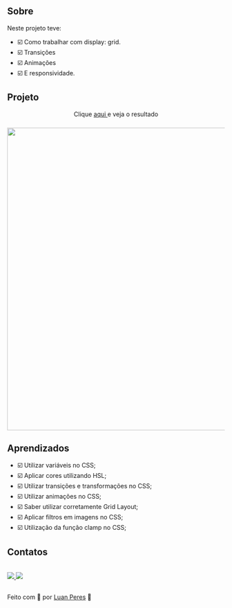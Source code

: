 ## Sobre
  Neste projeto teve:
  - ☑️ Como trabalhar com display: grid.
  - ☑️ Transições
  - ☑️ Animações 
  - ☑️ E responsividade.

## Projeto

<p align="center"> Clique <a href="https://oluanperes.github.io/explorer-rocketseat/stage-03/projeto-06/index.html" target="_blank">aqui </a>e veja o resultado</p>
<h3 align="center">
  <img width="700px" src="">
</h3>

## Aprendizados

- ☑️ Utilizar variáveis no CSS;
- ☑️ Aplicar cores utilizando HSL;
- ☑️ Utilizar transições e transformações no CSS;
- ☑️ Utilizar animações no CSS;
- ☑️ Saber utilizar corretamente Grid Layout;
- ☑️ Aplicar filtros em imagens no CSS;
- ☑️ Utilização da função clamp no CSS;

## Contatos

<div>
  <br>
  <a href="https://www.linkedin.com/in/oluanperes/" target="_blank">
    <img src="https://img.shields.io/badge/-LinkedIn-%230077B5?style=for-the-badge&logo=linkedin&logoColor=white" target="_blank">
  </a>
  <a href = "mailto:oluanperes@gmail.com">
    <img src="https://img.shields.io/badge/-Gmail-%23333?style=for-the-badge&logo=gmail&logoColor=white" target="_blank">
  </a>
</div>

##

Feito com 💜 por [Luan Peres](https://github.com/oluanperes) 👋